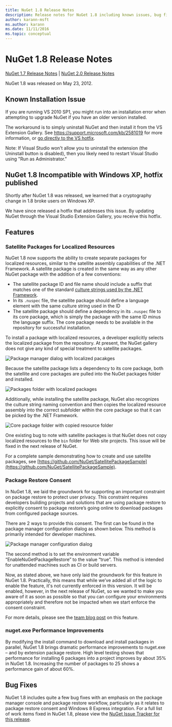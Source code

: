 ```yaml
---
title: NuGet 1.8 Release Notes
description: Release notes for NuGet 1.8 including known issues, bug fixes, added features, and DCRs.
author: karann-msft
ms.author: karann
ms.date: 11/11/2016
ms.topic: conceptual
---
```


# NuGet 1.8 Release Notes

[NuGet 1.7 Release Notes](../release-notes/nuget-1.7.md) | [NuGet 2.0 Release Notes](../release-notes/nuget-2.0.md)

NuGet 1.8 was released on May 23, 2012.

## Known Installation Issue
If you are running VS 2010 SP1, you might run into an installation error when attempting to upgrade
NuGet if you have an older version installed.

The workaround is to simply uninstall NuGet and then install it from the VS Extension Gallery.  See
<https://support.microsoft.com/kb/2581019> for more information, or [go directly to the VS hotfix](http://bit.ly/vsixcertfix).

Note: If Visual Studio won't allow you to uninstall the extension (the Uninstall button is disabled),
then you likely need to restart Visual Studio using "Run as Administrator."

## NuGet 1.8 Incompatible with Windows XP, hotfix published

Shortly after NuGet 1.8 was released, we learned that a cryptography change in 1.8 broke users on Windows XP.

We have since released a hotfix that addresses this issue.  By updating NuGet through the Visual Studio Extension Gallery, you receive this hotfix.

## Features

### Satellite Packages for Localized Resources
NuGet 1.8 now supports the ability to create separate packages for localized resources, similar to the satellite assembly capabilities of the .NET Framework.  A satellite package is created in the same way as any other NuGet package with the addition of a few conventions:

* The satellite package ID and file name should include a suffix that matches one of the standard [culture strings used by the .NET Framework](https://docs.microsoft.com/openspecs/windows_protocols/ms-lcid/a9eac961-e77d-41a6-90a5-ce1a8b0cdb9c).
* In its `.nuspec` file, the satellite package should define a language element with the same culture string used in the ID
* The satellite package should define a dependency in its `.nuspec` file to its core package, which is simply the package with the same ID minus the language suffix.  The core package needs to be available in the repository for successful installation.

To install a package with localized resources, a developer explicitly selects the localized package from the repository. At present, the NuGet gallery does not give any kind of special treatment to satellite packages.

![Package manager dialog with localized pacakges](./media/dlg-w-loc-packs.png)

Because the satellite package lists a dependency to its core package, both the satellite and core packages are pulled into the NuGet packages folder and installed.

![Packages folder with localized packages](./media/fldr-loc-packs.png)

Additionally, while installing the satellite package, NuGet also recognizes the culture string naming convention and then copies the localized resource assembly into the correct subfolder within the core package so that it can be picked by the .NET Framework.

![Core package folder with copied resource folder](./media/fldr-copied-loc.png)

One existing bug to note with satellite packages is that NuGet does not copy localized resources to the `bin` folder for Web site projects.  This issue will be fixed in the next release of NuGet.

For a complete sample demonstrating how to create and use satellite packages, see [https://github.com/NuGet/SatellitePackageSample](https://github.com/NuGet/SatellitePackageSample).

### Package Restore Consent
In NuGet 1.8, we laid the groundwork for supporting an important constraint on package restore to protect user privacy. This constraint requires developers building projects and solutions that are using package restore to explicitly consent to package restore’s going online to download packages from configured package sources.

There are 2 ways to provide this consent. The first can be found in the package manager configuration dialog as shown below.  This method is primarily intended for developer machines.

![Package manager configuration dialog](./media/pr-consent-configdlg.png)

The second method is to set the environment variable “EnableNuGetPackageRestore” to the value “true”.  This method is intended for unattended machines such as CI or build servers.

Now, as stated above, we have only laid the groundwork for this feature in NuGet 1.8.  Practically, this means that while we’ve added all of the logic to enable the feature, it's not currently enforced in this version. It will be enabled, however, in the next release of NuGet, so we wanted to make you aware of it as soon as possible so that you can configure your environments appropriately and therefore not be impacted when we start enforce the consent constraint.

For more details, please see the [team blog post](http://blog.nuget.org/20120518/package-restore-and-consent.html) on this feature.

### nuget.exe Performance Improvements
By modifying the install command to download and install packages in parallel, NuGet 1.8 brings dramatic performance improvements to nuget.exe – and by extension package restore.  High level testing shows that performance for installing 6 packages into a project improves by about 35% in NuGet 1.8.  Increasing the number of packages to 25 shows a performance gain of about 60%.

## Bug Fixes
NuGet 1.8 includes quite a few bug fixes with an emphasis on the package manager console and package restore workflow, particularly as it relates to package restore consent and Windows 8 Express integration.
For a full list of work items fixed in NuGet 1.8, please view the [NuGet Issue Tracker for this release](http://nuget.codeplex.com/workitem/list/advanced?keyword=&status=Closed&type=All&priority=All&release=NuGet%201.8&assignedTo=All&component=All&sortField=Votes&sortDirection=Descending&page=0).
